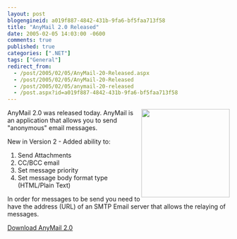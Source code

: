 ```yaml
---
layout: post
blogengineid: a019f887-4842-431b-9fa6-bf5faa713f58
title: "AnyMail 2.0 Released"
date: 2005-02-05 14:03:00 -0600
comments: true
published: true
categories: [".NET"]
tags: ["General"]
redirect_from: 
  - /post/2005/02/05/AnyMail-20-Released.aspx
  - /post/2005/02/05/AnyMail-20-Released
  - /post/2005/02/05/anymail-20-released
  - /post.aspx?id=a019f887-4842-431b-9fa6-bf5faa713f58
---
```


<IMG src="/products/images/anymail2.jpg" width=200 align=right border=0>AnyMail 2.0 was released today. AnyMail is an application that allows you to send "anonymous" email messages.

New in Version 2 - Added ability to:

1. Send Attachments
1. CC/BCC email
1. Set message priority
1. Set message body format type (HTML/Plain Text)

In order for messages to be send you need to have the address (URL) of an SMTP Email server that allows the relaying of messages.

<A href="/products/#AnyMail">Download AnyMail 2.0</A>
